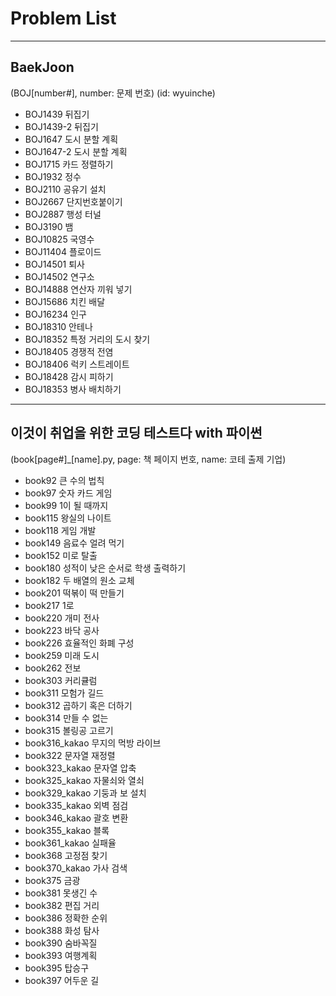 # Problem List
---------------------------------------

## BaekJoon
(BOJ[number#], number: 문제 번호)
(id: wyuinche)

- BOJ1439 뒤집기
- BOJ1439-2 뒤집기
- BOJ1647 도시 분할 계획
- BOJ1647-2 도시 분할 계획
- BOJ1715 카드 정렬하기
- BOJ1932 정수 
- BOJ2110 공유기 설치
- BOJ2667 단지번호붙이기
- BOJ2887 행성 터널
- BOJ3190 뱀
- BOJ10825 국영수
- BOJ11404 플로이드
- BOJ14501 퇴사
- BOJ14502 연구소
- BOJ14888 연산자 끼워 넣기
- BOJ15686 치킨 배달
- BOJ16234 인구 
- BOJ18310 안테나
- BOJ18352 특정 거리의 도시 찾기
- BOJ18405 경쟁적 전염
- BOJ18406 럭키 스트레이트
- BOJ18428 감시 피하기
- BOJ18353 병사 배치하기

-------------------------------------

## 이것이 취업을 위한 코딩 테스트다 with 파이썬
(book[page#]_[name].py, page: 책 페이지 번호, name: 코테 출제 기업)

- book92 큰 수의 법칙
- book97 숫자 카드 게임
- book99 1이 될 때까지
- book115 왕실의 나이트
- book118 게임 개발
- book149 음료수 얼려 먹기
- book152 미로 탈출
- book180 성적이 낮은 순서로 학생 출력하기
- book182 두 배열의 원소 교체
- book201 떡볶이 떡 만들기
- book217 1로 
- book220 개미 전사
- book223 바닥 공사
- book226 효율적인 화폐 구성
- book259 미래 도시
- book262 전보
- book303 커리큘럼
- book311 모험가 길드
- book312 곱하기 혹은 더하기
- book314 만들 수 없는 
- book315 볼링공 고르기
- book316_kakao 무지의 먹방 라이브
- book322 문자열 재정렬
- book323_kakao 문자열 압축
- book325_kakao 자물쇠와 열쇠
- book329_kakao 기둥과 보 설치
- book335_kakao 외벽 점검
- book346_kakao 괄호 변환
- book355_kakao 블록 
- book361_kakao 실패율
- book368 고정점 찾기
- book370_kakao 가사 검색
- book375 금광
- book381 못생긴 수
- book382 편집 거리
- book386 정확한 순위
- book388 화성 탐사
- book390 숨바꼭질
- book393 여행계획
- book395 탑승구
- book397 어두운 길
